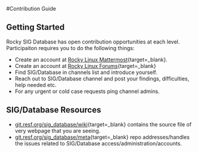 #Contribution Guide
## Getting Started
Rocky SIG Database has open contribution opportunities at each level. Participaiton requires you to do the following things:

 - Create an account at [Rocky Linux Mattermost](https://chat.rockylinux.org){target=_blank}.
 - Create an account at [Rocky Linux Forums](https://forums.rockylinux.org/){target=_blank}
 - Find SIG/Database in channels list and introduce yourself.
 - Reach out to SIG/Database channel and post your findings, difficulties, help needed etc.
 - For any urgent or cold case requests ping channel admins.

## SIG/Database Resources

* [git.resf.org/sig_database/wiki](https://git.resf.org/sig_database/wiki){target=_blank} contains the source file of very webpage that you are seeing.
* [git.resf.org/sig_database/meta](https://git.resf.org/sig_database/meta){target=_blank} repo addresses/handles the issues related to SIG/Database access/administration/accounts.
